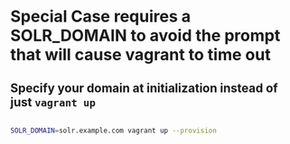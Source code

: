 # Special Case requires a SOLR_DOMAIN to avoid the prompt that will cause vagrant to time out

## Specify your domain at initialization instead of just `vagrant up`

```bash

SOLR_DOMAIN=solr.example.com vagrant up --provision

```
